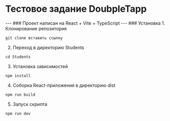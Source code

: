 <h1>Тестовое задание DoubpleTapp</h1> 
---
### Проект написан на React + Vite + TypeScript
---
### Установка 
1. Клонирование репозитория 

```git clone вставить ссылку```

2. Переход в директорию Students

```cd Students```

3. Установка зависимостей

```npm install```

4. Соборка React-приложения в директорию dist

```npm run build```

5. Запуск скрипта 

```npm run dev```
 
